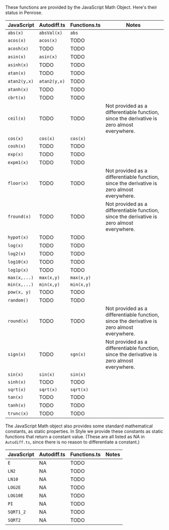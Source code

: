 These functions are provided by the JavaScript Math Object.  Here's their status in Penrose.

| JavaScript  | Autodiff.ts | Functions.ts | Notes
|-------------|-------------|--------------|-------
| `abs(x)`    | `absVal(x)` | `abs`        |
| `acos(x)`   | `acos(x)`   | TODO         |
| `acosh(x)`  | TODO        | TODO         |
| `asin(x)`   | `asin(x)`   | TODO         |
| `asinh(x)`  | TODO        | TODO         |
| `atan(x)`   | TODO        | TODO         |
| `atan2(y,x)`| `atan2(y,x)`| TODO         |
| `atanh(x)`  | TODO        | TODO         |
| `cbrt(x)`   | TODO        | TODO         |
| `ceil(x)`   | TODO        | TODO         | Not provided as a differentiable function, since the derivative is zero almost everywhere.
| `cos(x)`    | `cos(x)`    | `cos(x)`     |
| `cosh(x)`   | TODO        | TODO         |
| `exp(x)`    | TODO        | TODO         |
| `expm1(x)`  | TODO        | TODO         |
| `floor(x)`  | TODO        | TODO         | Not provided as a differentiable function, since the derivative is zero almost everywhere.
| `fround(x)` | TODO        | TODO         | Not provided as a differentiable function, since the derivative is zero almost everywhere.
| `hypot(x)`  | TODO        | TODO         |
| `log(x)`    | TODO        | TODO         |
| `log2(x)`   | TODO        | TODO         |
| `log10(x)`  | TODO        | TODO         |
| `log1p(x)`  | TODO        | TODO         |
| `max(x,...)`| `max(x,y)`  | `max(x,y)`   |
| `min(x,...)`| `min(x,y)`  | `min(x,y)`   |
| `pow(x, y)` | TODO        | TODO         |
| `random()`  | TODO        | TODO         |
| `round(x)`  | TODO        | TODO         | Not provided as a differentiable function, since the derivative is zero almost everywhere.
| `sign(x)`   | TODO        | `sgn(x)`     | Not provided as a differentiable function, since the derivative is zero almost everywhere.
| `sin(x)`    | `sin(x)`    | `sin(x)`     |
| `sinh(x)`   | TODO        | TODO         |
| `sqrt(x)`   | `sqrt(x)`   | `sqrt(x)`    |
| `tan(x)`    | TODO        | TODO         |
| `tanh(x)`   | TODO        | TODO         |
| `trunc(x)`  | TODO        | TODO         |

The JavaScript Math object also provides some standard mathematical constants, as static properties.  In Style we provide these constants as static functions that return a constant value.  (These are all listed as NA in `Autodiff.ts`, since there is no reason to differentiate a constant.)

| JavaScript  | Autodiff.ts | Functions.ts | Notes
|-------------|-------------|--------------|-------
| `E`         | NA          | TODO         |
| `LN2`       | NA          | TODO         |
| `LN10`      | NA          | TODO         |
| `LOG2E`     | NA          | TODO         |
| `LOG10E`    | NA          | TODO         |
| `PI`        | NA          | TODO         |
| `SQRT1_2`   | NA          | TODO         |
| `SQRT2`     | NA          | TODO         |
